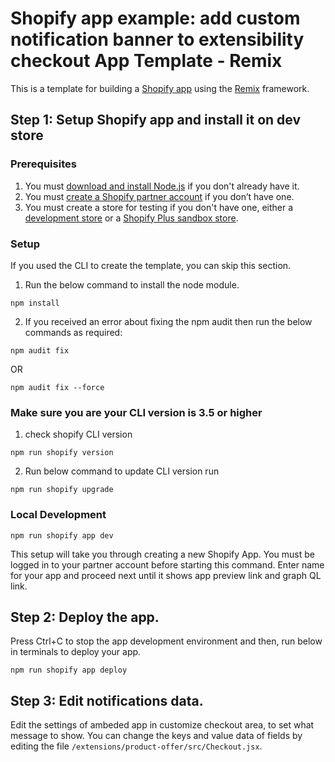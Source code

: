 # Shopify app example: add custom notification banner to extensibility checkout App Template - Remix

This is a template for building a [Shopify app](https://shopify.dev/docs/apps/getting-started) using the [Remix](https://remix.run) framework.

<!-- TODO: Uncomment this after we've started using the template in the CLI -->
<!-- Rather than cloning this repo, you can use your preferred package manager and the Shopify CLI with [these steps](#installing-the-template). -->

## Step 1: Setup Shopify app and install it on dev store

### Prerequisites

1. You must [download and install Node.js](https://nodejs.org/en/download/) if you don't already have it.
2. You must [create a Shopify partner account](https://partners.shopify.com/signup) if you don’t have one.
3. You must create a store for testing if you don't have one, either a [development store](https://help.shopify.com/en/partners/dashboard/development-stores#create-a-development-store) or a [Shopify Plus sandbox store](https://help.shopify.com/en/partners/dashboard/managing-stores/plus-sandbox-store).

<!-- TODO Make this section about using @shopify/app once it's added to the CLI. -->

### Setup

If you used the CLI to create the template, you can skip this section.

1. Run the below command to install the node module.

```shell
npm install
```

2. If you received an error about fixing the npm audit then run the below commands as required:

```shell
npm audit fix
```
OR

```shell
npm audit fix --force
```


### Make sure you are your CLI version is 3.5 or higher

1. check shopify CLI version

```shell
npm run shopify version
```

2. Run below command to update CLI version run

```shell
npm run shopify upgrade
```

### Local Development

```shell
npm run shopify app dev
```

This setup will take you through creating a new Shopify App. You must be logged in to your partner account before starting this command. Enter name for your app and proceed next until it shows app preview link and graph QL link. 


## Step 2: Deploy the app.

Press Ctrl+C to stop the app development environment and then, run below in terminals to deploy your app.

```shell
npm run shopify app deploy
```

## Step 3: Edit notifications data. 
Edit the settings of ambeded app in customize checkout area, to set what message to show.
You can change the keys and value data of fields by editing the file `/extensions/product-offer/src/Checkout.jsx`.
